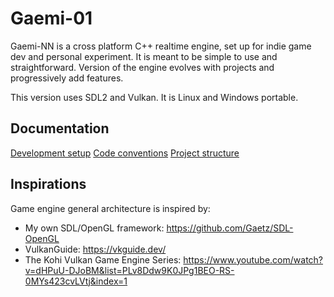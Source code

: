 # Gaemi-01

Gaemi-NN is a cross platform C++ realtime engine, set up for indie game dev and personal
experiment. It is meant to be simple to use and straightforward. Version of the engine
evolves with projects and progressively add features.

This version uses SDL2 and Vulkan. It is Linux and Windows portable.

## Documentation

[Development setup](./doc/Setup.md)
[Code conventions](./doc/CodeConventions.md)
[Project structure](./doc/ProjectStructure.md)

## Inspirations

Game engine general architecture is inspired by:
- My own SDL/OpenGL framework: https://github.com/Gaetz/SDL-OpenGL
- VulkanGuide: https://vkguide.dev/
- The Kohi Vulkan Game Engine Series: https://www.youtube.com/watch?v=dHPuU-DJoBM&list=PLv8Ddw9K0JPg1BEO-RS-0MYs423cvLVtj&index=1
